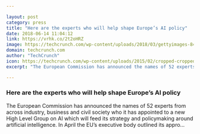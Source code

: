 ```yaml
---

layout: post
category: press
title: "Here are the experts who will help shape Europe’s AI policy"
date: 2018-06-14 11:04:12
link: https://vrhk.co/2t2oHRZ
image: https://techcrunch.com/wp-content/uploads/2018/03/gettyimages-844535816.jpg?w=564
domain: techcrunch.com
author: "TechCrunch"
icon: https://techcrunch.com/wp-content/uploads/2015/02/cropped-cropped-favicon-gradient.png?w=180
excerpt: "The European Commission has announced the names of 52 experts from across industry, business and civil society who it has appointed to a new High Level Group on AI which will feed its strategy and policymaking around artificial intelligence. In April the EU’s executive body outlined its appro…"

---
```


### Here are the experts who will help shape Europe’s AI policy

The European Commission has announced the names of 52 experts from across industry, business and civil society who it has appointed to a new High Level Group on AI which will feed its strategy and policymaking around artificial intelligence. In April the EU’s executive body outlined its appro…